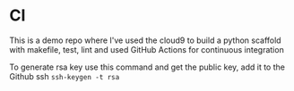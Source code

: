 # CI
This is a demo repo where I've used the cloud9 to build a python scaffold with makefile, test, lint and used GitHub Actions for continuous integration

To generate rsa key use this command and get the public key, add it to the Github ssh
```ssh-keygen -t rsa```

